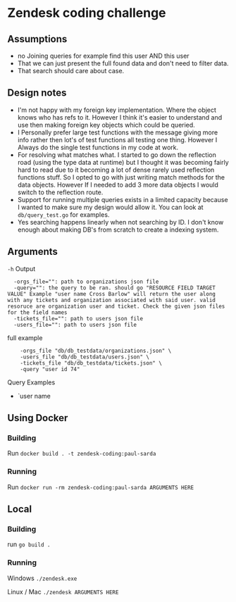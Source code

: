 # Zendesk coding challenge

## Assumptions
* no Joining queries for example find this user AND this user
* That we can just present the full found data and don't need to filter data.
* That search should care about case.

## Design notes
* I'm not happy with my foreign key implementation. Where the object knows who has refs to it. However I think it's easier to understand and use then making foreign key objects which could be queried.
* I Personally prefer large test functions with the message giving more info rather then lot's of test functions all testing one thing. However I Always do the single test functions in my code at work.
* For resolving what matches what. I started to go down the reflection road (using the type data at runtime) but I thought it was becoming fairly hard to read due to it becoming a lot of dense rarely used reflection functions stuff. So I opted to go with just writing match methods for the data objects. However If I needed to add 3 more data objects I would switch to the reflection route. 
* Support for running multiple queries exists in a limited capacity because I wanted to make sure my design would allow it. You can look at `db/query_test.go` for examples.
* Yes searching happens linearly when not searching by ID. I don't know enough about making DB's from scratch to create a indexing system.

## Arguments

`-h` Output
```
  -orgs_file="": path to organizations json file
  -query="": the query to be ran. should go "RESOURCE FIELD TARGET VALUE" Example "user name Cross Barlow" will return the user along with any tickets and organization associated with said user. valid resoruce are organization user and ticket. Check the given json files for the field names
  -tickets_file="": path to users json file
  -users_file="": path to users json file
```

full example 
```
	-orgs_file "db/db_testdata/organizations.json" \
	-users_file "db/db_testdata/users.json" \
	-tickets_file "db/db_testdata/tickets.json" \
	-query "user id 74"
```

Query Examples
* `user name 

## Using Docker

### Building
Run `docker build . -t zendesk-coding:paul-sarda`

### Running
Run `docker run -rm zendesk-coding:paul-sarda ARGUMENTS HERE`

## Local

### Building
run `go build .`

### Running
Windows `./zendesk.exe`

Linux / Mac `./zendesk ARGUMENTS HERE`
